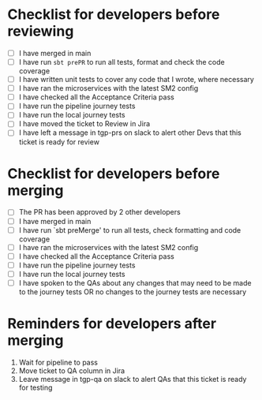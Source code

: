 # Checklist for developers before reviewing
 - [ ] I have merged in main
 - [ ] I have run  `sbt prePR` to run all tests, format and check the code coverage
 - [ ] I have written unit tests to cover any code that I wrote, where necessary
 - [ ] I have ran the microservices with the latest SM2 config
 - [ ] I have checked all the Acceptance Criteria pass
 - [ ] I have run the pipeline journey tests
 - [ ] I have run the local journey tests
 - [ ] I have moved the ticket to Review in Jira
 - [ ] I have left a message in tgp-prs on slack to alert other Devs that this ticket is ready for review

# Checklist for developers before merging
 - [ ] The PR has been approved by 2 other developers
 - [ ] I have merged in main
 - [ ] I have run  `sbt preMerge' to run all tests, check formatting and code coverage
 - [ ] I have ran the microservices with the latest SM2 config
 - [ ] I have checked all the Acceptance Criteria pass
 - [ ] I have run the pipeline journey tests
 - [ ] I have run the local journey tests
 - [ ] I have spoken to the QAs about any changes that may need to be made to the journey tests OR no changes to the journey tests are necessary

# Reminders for developers after merging
 1. Wait for pipeline to pass
 2. Move ticket to QA column in Jira
 3. Leave message in tgp-qa on slack to alert QAs that this ticket is ready for testing
